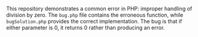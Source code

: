 This repository demonstrates a common error in PHP: improper handling of division by zero. The `bug.php` file contains the erroneous function, while `bugSolution.php` provides the correct implementation.  The bug is that if either parameter is 0, it returns 0 rather than producing an error.